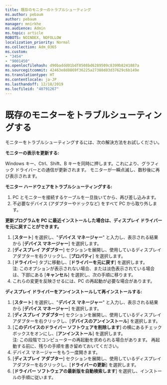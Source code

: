 ```yaml
---
title: 既存のモニターのトラブルシューティング
ms.author: pebaum
author: pebaum
manager: mnirkhe
ms.audience: Admin
ms.topic: article
ROBOTS: NOINDEX, NOFOLLOW
localization_priority: Normal
ms.collection: Adm_O365
ms.custom:
- "3454"
- "9001450"
ms.openlocfilehash: d90baddd01bdf8508bd6289509c8399b8241887a
ms.sourcegitcommit: 42463e8d8869f36225a27388d83d37629c6b149e
ms.translationtype: HT
ms.contentlocale: ja-JP
ms.lasthandoff: 12/18/2019
ms.locfileid: "40791267"
---
```

# <a name="troubleshoot-an-existing-monitor"></a>既存のモニターをトラブルシューティングする

モニターをトラブルシューティングするには、次の解決方法をお試しください。 

**モニターの表示を更新する:**

Windows キー、Ctrl、Shift、B キーを同時に押します。これにより、グラフィック ドライバーとの通信が更新されます。 モニターが一瞬点滅し、数秒後に再び表示されます。

**モニター ハードウェアをトラブルシューティングする:**

1. PC とモニターを接続するケーブルを一旦抜いてから、再び差し込みます。
2. 不必要なデバイス (アダプターやドックなど) をすべて PC から取り外します。

**更新プログラムを PC に最近インストールした場合は、ディスプレイ ドライバーを元に戻すことができます。**

1. [**スタート**] を選択し、"**デバイス マネージャー**" と入力し、表示される結果から [**デバイス マネージャー**] を選択します。
2. [**ディスプレイ アダプター**] セクションを展開し、使用しているディスプレイ アダプターを右クリックし、[**プロパティ**] を選択します。
3. [**ドライバー**] タブに移動し、[**ドライバーを元に戻す**] を選択します。 <br>
注: このオプションが表示されない場合、または淡色表示されている場合は、下部にある [**キャンセル**] を選択し、次の手順に移ります。
4. これらの変更を反映させるには、PC の再起動が必要な場合があります。

**ディスプレイ ドライバーをアンインストールして再インストールする:**

1. [**スタート**] を選択し、"**デバイス マネージャー**" と入力し、表示される結果から [**デバイス マネージャー**] を選択します。
2. [**ディスプレイ アダプター**] セクションを展開し、使用しているディスプレイ アダプターを右クリックし、[**デバイスのアンインストール**] を選択します。 
3. [**このデバイスのドライバー ソフトウェアを削除します**] の横にあるチェック ボックスをオンにし、[**アンインストール**] を選択します。<br>
注: この段階でコンピューターの再起動を求められる場合があります。 再起動する前に、残りの手順を書き留めておいてください。
4. デバイス マネージャーをもう一度開きます。
5. [**ディスプレイ アダプター**] セクションを展開し、使用しているディスプレイ アダプターを右クリックし、[**ドライバーの更新**] を選択します。
6. [**ドライバー ソフトウェアの最新版を自動検索します**] を選択し、インストールの手順に従います。